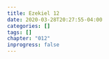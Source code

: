 ```yaml
---
title: Ezekiel 12
date: 2020-03-28T20:27:55-04:00
categories: []
tags: []
chapter: "012"
inprogress: false
---
```


